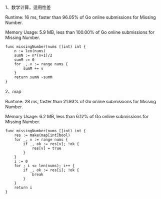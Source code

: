 1、数学计算，适用性差

Runtime: 16 ms, faster than 96.05% of Go online submissions for Missing Number.

Memory Usage: 5.9 MB, less than 100.00% of Go online submissions for Missing Number.

```
func missingNumber(nums []int) int {
    n := len(nums)
    sumN := n*(n+1)/2
    sumM := 0
    for _, v := range nums {
        sumM += v
    }
    return sumN -sumM
}
```

2、map

Runtime: 28 ms, faster than 21.93% of Go online submissions for Missing Number.

Memory Usage: 6.2 MB, less than 6.12% of Go online submissions for Missing Number.

```
func missingNumber(nums []int) int {
    res := make(map[int]bool)
    for _, v := range nums {
        if _, ok := res[v]; !ok {
            res[v] = true
        }
    }
    i := 0
    for ; i <= len(nums); i++ {
        if _, ok := res[i]; !ok {
            break
        }
    }
    return i
}
```
